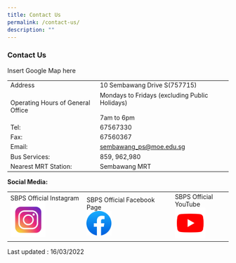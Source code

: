 ```yaml
---
title: Contact Us
permalink: /contact-us/
description: ""
---
```

### Contact Us

Insert Google Map here

|  |  |
|---|---|
| Address | 10 Sembawang Drive S(757715) |
| Operating Hours of General Office | Mondays to Fridays (excluding Public Holidays)<br><br> 7am to 6pm |
| Tel: | 67567330 |
| Fax: | 67560367 |
| Email: | sembawang_ps@moe.edu.sg |
| Bus Services: | 859, 962,980 |
| Nearest MRT Station: | Sembawang MRT |

**Social Media:**

|  	|  	|  	|
|---	|---	|---	|
| SBPS Official Instagram<br> <a href="https://www.instagram.com/sembawangprimaryschool/?hl=en"> <img style="width:50%" src="/images/sm1.png"></a>	|SBPS Official Facebook Page<br><a href="https://www.facebook.com/sembawangpri/"> <img style="width:30%" src="/images/sm5.png">  </a>  	| SBPS Official YouTube<br><a href="https://www.youtube.com/c/sembawangprimaryschool"><img style="width:60%" src="/images/sm3.png">  </a> 	|



Last updated : 16/03/2022